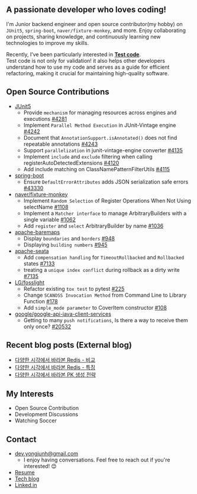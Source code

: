 ## A passionate developer who loves coding!

I'm Junior backend engineer and open source contributor(my hobby) on `JUnit5`, `spring-boot`, `naver/fixture-monkey`, and more. Enjoy collaborating on projects, sharing knowledge, and continuously learning new technologies to improve my skills.  

Recently, I’ve been particularly interested in [**Test code**](https://www.slideshare.net/slideshow/2024-09-24-comming-soon/271981415).  
Test code is not only for validation! it also helps other developers understand how to use my code and serves as a guide for efficient refactoring, making it crucial for maintaining high-quality software.

## Open Source Contributions
- [JUnit5](https://github.com/junit-team/junit5/issues?q=is%3Apr+is%3Aopen+author%3AYongGoose)
  - Provide `mechanism` for managing resources across engines and executions [#4281](https://github.com/junit-team/junit5/pull/4281)
  - Implement `Parallel Method Execution` in JUnit-Vintage engine [#4242](https://github.com/junit-team/junit5/pull/4242)
  - Document that `AnnotationSupport.isAnnotated()` does not find repeatable annotations [#4243](https://github.com/junit-team/junit5/pull/4243)
  - Support `parallelization` in junit-vintage-engine converter [#4135](https://github.com/junit-team/junit5/pull/4135)
  - Implement `include` and `exclude` filtering when calling registerAutoDetectedExtensions [#4120](https://github.com/junit-team/junit5/pull/4120)
  - Add include matching on ClassNamePatternFilterUtils [#4115](https://github.com/junit-team/junit5/pull/4115)
- [spring-boot](https://github.com/spring-projects/spring-boot/issues?q=is%3Apr+author%3AYongGoose)
  - Ensure `DefaultErrorAttributes` adds JSON serialization safe errors [#43330](https://github.com/spring-projects/spring-boot/pull/43330)
- [naver/fixture-monkey](https://github.com/naver/fixture-monkey/issues?q=is%3Apr+is%3Aopen+author%3AYongGoose)
  - Implement `Random Selection` of Register Operations When Not Using selectName [#1108](https://github.com/naver/fixture-monkey/pull/1108)
  - Implement a `Matcher interface` to manage ArbitraryBuilders with a single variable [#1062](https://github.com/naver/fixture-monkey/pull/1062)
  - Add `register` and `select` ArbitraryBuilder by name [#1036](https://github.com/naver/fixture-monkey/pull/1036)
- [apache-baremaps](https://github.com/apache/incubator-baremaps/issues?q=is%3Apr+is%3Aopen+author%3AYongGoose)
  - Display `boundaries` and `borders` [#948](https://github.com/apache/incubator-baremaps/pull/948) 
  - Displaying `building numbers` [#945](https://github.com/apache/incubator-baremaps/pull/945)
- [apache-seata](https://github.com/apache/incubator-seata/issues?q=is%3Apr+is%3Aopen+author%3AYongGoose)
  - Add `compensation handling` for `TimeoutRollbacked` and `Rollbacked` states [#7133](https://github.com/apache/incubator-seata/pull/7133)
  - treating a `unique index conflict` during rollback as a dirty write [#7135](https://github.com/apache/incubator-seata/pull/7135)
- [LG/fosslight](https://github.com/fosslight/fosslight_dependency_scanner/issues?q=is%3Apr+author%3AYongGoose)
  - Refactor existing `tox test` to pytest [#225](https://github.com/fosslight/fosslight_dependency_scanner/pull/225)
  - Change `SCANOSS Invocation Method` from Command Line to Library Function [#178](https://github.com/fosslight/fosslight_source_scanner/pull/178)
  - Add `simple_mode parameter` to CoverItem constructor [#108](https://github.com/fosslight/fosslight_scanner/pull/108)
- [google/google-api-java-client-services](https://github.com/googleapis/google-api-java-client-services/issues?q=is%3Aissue%20author%3AYongGoose)
  - Getting to many `push notifications`, Is there a way to receive them only once? [#20532](https://github.com/googleapis/google-api-java-client-services/issues?q=is%3Aissue%20author%3AYongGoose)
 
## Recent blog posts (External blog)

- [다양한 시각에서 바라본 Redis - 비교](https://devocean.sk.com/blog/techBoardDetail.do?page=&query=&ID=166805&boardType=writer&searchData=kevin0928&subIndex=&idList=&pnwriterID=kevin0928&searchText=&techType=&searchDataSub=&searchDataMain=&comment=)
- [다양한 시각에서 바라본 Redis - 특징](https://devocean.sk.com/blog/techBoardDetail.do?page=&query=&ID=166166&boardType=writer&searchData=kevin0928&subIndex=&idList=&pnwriterID=kevin0928&searchText=&techType=&searchDataSub=&searchDataMain=&comment=)
- [다양한 시각에서 바라본 PK 생성 전략](https://devocean.sk.com/blog/techBoardDetail.do?page=&query=&ID=165948&boardType=writer&searchData=kevin0928&subIndex=&idList=&pnwriterID=kevin0928&searchText=&techType=&searchDataSub=&searchDataMain=&comment=)

## My Interests
- Open Source Contribution
- Development Discussions
- Watching Soccer

## Contact
- dev.yongjunh@gmail.com
  - I enjoy having conversations. Feel free to reach out if you're interested! 😊
- [Resume](https://docs.google.com/document/d/123z1fH5WIGu6jsyUIsWbrGQBARkHhKWEDH1T-v6xaO4/edit?tab=t.0#heading=h.iwwc988hcmwq)
- [Tech blog](https://solution-is-here.tistory.com/)
- [Linked.in](https://www.linkedin.com/in/yongjunh/)

